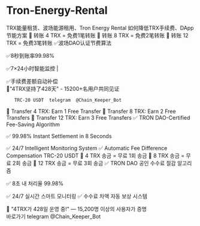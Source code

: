# Tron-Energy-Rental
TRX能量租赁、波场能源租用、Tron Energy Rental 如何降低TRX手续费、DApp节能方案
🔸 转账 4 TRX = 免费1笔转账
🔸 转账 8 TRX = 免费2笔转账
🔸 转账 12 TRX = 免费3笔转账
✅波场DAO认证节费算法 

✅8秒到账率99.98%

✅7×24小时智能监控 | 

✅手续费差额自动补偿    
📢"4TRX坚持了428天" - 15200+名用户共同见证

       TRC-20 USDT  telegram  @Chain_Keeper_Bot
🔸 Transfer 4 TRX: Earn 1 Free Transfer
🔸 Transfer 8 TRX: Earn 2 Free Transfers
🔸 Transfer 12 TRX: Earn 3 Free Transfers
✅ TRON DAO-Certified Fee-Saving Algorithm

✅ 99.98% Instant Settlement in 8 Seconds

✅ 24/7 Intelligent Monitoring System
✅ Automatic Fee Difference Compensation
          TRC-20 USDT
🔸 4 TRX 송금 = 무료 1회 송금
🔸 8 TRX 송금 = 무료 2회 송금
🔸 12 TRX 송금 = 무료 3회 송금
✅ TRON DAO 공인 수수료 절감 알고리즘

✅ 8초 내 처리율 99.98%

✅ 24/7 실시간 스마트 모니터링
✅ 수수료 차액 자동 보상 시스템

📢 "4TRX가 428일 운영 중!" — 15,200명 이상의 사용자가 증명    
바로가기 telegram  @Chain_Keeper_Bot
